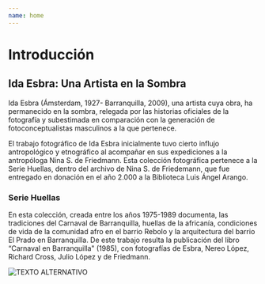 ```yaml
---
name: home
---
```


# Introducción

## Ida Esbra: Una Artista en la Sombra

Ida Esbra (Ámsterdam, 1927- Barranquilla, 2009), una artista cuya obra, ha permanecido en la sombra, relegada por las historias oficiales de la fotografía y subestimada en comparación con la generación de fotoconceptualistas masculinos a la que pertenece. 


El trabajo fotográfico de Ida Esbra inicialmente tuvo cierto influjo antropológico y etnográfico al acompañar en sus expediciones a la antropóloga Nina S. de Friedmann. Esta colección fotográfica pertenece a la Serie Huellas, dentro del archivo de Nina S. de Friedemann, que fue entregado en donación en el año 2.000 a la Biblioteca Luis Ángel Arango.

### Serie Huellas

En esta colección, creada entre los años 1975-1989 documenta, las tradiciones del Carnaval de Barranquilla, huellas de la africanía, condiciones de vida de la comunidad afro en el barrio Rebolo y la arquitectura del barrio El Prado en Barranquilla. De este trabajo resulta la publicación del libro “Carnaval en Barranquilla" (1985), con fotografías de Esbra, Nereo López, Richard Cross, Julio López y de Friedmann. 

![TEXTO ALTERNATIVO](!Fachadavarias)